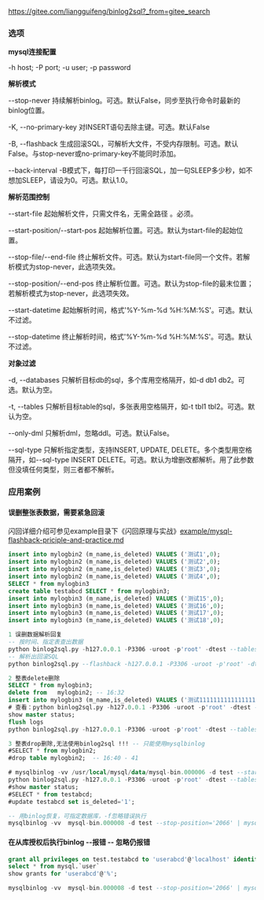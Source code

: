 https://gitee.com/liangguifeng/binlog2sql?_from=gitee_search



### 选项

**mysql连接配置**

-h host; -P port; -u user; -p password

**解析模式**

--stop-never 持续解析binlog。可选。默认False，同步至执行命令时最新的binlog位置。

-K, --no-primary-key 对INSERT语句去除主键。可选。默认False

-B, --flashback 生成回滚SQL，可解析大文件，不受内存限制。可选。默认False。与stop-never或no-primary-key不能同时添加。

--back-interval -B模式下，每打印一千行回滚SQL，加一句SLEEP多少秒，如不想加SLEEP，请设为0。可选。默认1.0。

**解析范围控制**

--start-file 起始解析文件，只需文件名，无需全路径 。必须。

--start-position/--start-pos 起始解析位置。可选。默认为start-file的起始位置。

--stop-file/--end-file 终止解析文件。可选。默认为start-file同一个文件。若解析模式为stop-never，此选项失效。

--stop-position/--end-pos 终止解析位置。可选。默认为stop-file的最末位置；若解析模式为stop-never，此选项失效。

--start-datetime 起始解析时间，格式'%Y-%m-%d %H:%M:%S'。可选。默认不过滤。

--stop-datetime 终止解析时间，格式'%Y-%m-%d %H:%M:%S'。可选。默认不过滤。

**对象过滤**

-d, --databases 只解析目标db的sql，多个库用空格隔开，如-d db1 db2。可选。默认为空。

-t, --tables 只解析目标table的sql，多张表用空格隔开，如-t tbl1 tbl2。可选。默认为空。

--only-dml 只解析dml，忽略ddl。可选。默认False。

--sql-type 只解析指定类型，支持INSERT, UPDATE, DELETE。多个类型用空格隔开，如--sql-type INSERT DELETE。可选。默认为增删改都解析。用了此参数但没填任何类型，则三者都不解析。

### 应用案例

#### **误删整张表数据，需要紧急回滚**

闪回详细介绍可参见example目录下《闪回原理与实战》[example/mysql-flashback-priciple-and-practice.md](https://gitee.com/liangguifeng/binlog2sql/blob/master/example/mysql-flashback-priciple-and-practice.md)

```sql
insert into mylogbin2 (m_name,is_deleted) VALUES ('测试1',0);
insert into mylogbin2 (m_name,is_deleted) VALUES ('测试2',0);
insert into mylogbin2 (m_name,is_deleted) VALUES ('测试3',0);
insert into mylogbin2 (m_name,is_deleted) VALUES ('测试4',0);
SELECT * from mylogbin3
create table testabcd SELECT * from mylogbin3;
insert into mylogbin3 (m_name,is_deleted) VALUES ('测试15',0);
insert into mylogbin3 (m_name,is_deleted) VALUES ('测试16',0);
insert into mylogbin3 (m_name,is_deleted) VALUES ('测试17',0);
insert into mylogbin3 (m_name,is_deleted) VALUES ('测试18',0);

1 误删数据解析回复
-- 按时间、指定表查出数据
python binlog2sql.py -h127.0.0.1 -P3306 -uroot -p'root' -dtest --tables mylogbin2 --start-datetime='2021-12-01 14:30:00' --stop-datetime='2021-12-01 16:19:00' --start-file='mysql-bin.000005' | less
-- 解析出回滚SQL
python binlog2sql.py --flashback -h127.0.0.1 -P3306 -uroot -p'root' -dtest -t mylogbin2 --start-file='mysql-bin.000005' --start-datetime='2021-12-01 14:30:00' --stop-datetime='2021-12-01 16:19:00'

2 整表delete删除
SELECT * from mylogbin3;
delete from   mylogbin2; -- 16:32
insert into mylogbin3 (m_name,is_deleted) VALUES ('测试1111111111111111111111121',0);
# 查看：python binlog2sql.py -h127.0.0.1 -P3306 -uroot -p'root' -dtest --tables mylogbin2 --start-file='mysql-bin.000006' --start-datetime='2021-12-01 16:30:00' | less
show master status;
flush logs
python binlog2sql.py -h127.0.0.1 -P3306 -uroot -p'root' -dtest --tables mylogbin2 --start-file='mysql-bin.000006' --start-datetime='2021-12-01 16:30:00' -B > rollback.sql | cat

3 整表drop删除,无法使用binlog2sql !!! -- 只能使用mysqlbinlog
#SELECT * from mylogbin2;
#drop table mylogbin2;  -- 16:40 - 41

# mysqlbinlog -vv /usr/local/mysql/data/mysql-bin.000006 -d test --start-datetime="2021-12-01  16:40:00" --stop-datetime="2021-12-01  16:45:00" > mylog2.sql
python binlog2sql.py -h127.0.0.1 -P3306 -uroot -p'root' -dtest --tables mylogbin2 --start-datetime='2021-12-01 16:40:00' --stop-datetime='2021-12-01 16:43:00' --start-file='mysql-bin.000006' -B | less
#show master status;
#SELECT * from testabcd;
#update testabcd set is_deleted='1';

-- 用binlog恢复，可指定数据库，-f忽略错误执行
mysqlbinlog -vv  mysql-bin.000008 -d test --stop-position='2066' | mysql -uroot -proot -Dtest -f
```

#### 在从库授权后执行binlog --报错 -- 忽略仍报错

```sql
grant all privileges on test.testabcd to 'userabcd'@'localhost' identified by 'userabcd' with grant option;
select * from mysql.`user`
show grants for 'userabcd'@'%';

mysqlbinlog -vv  mysql-bin.000008 -d test --stop-position='2066' | mysql -h127.0.0.1 -uuserabcd -puserabcd -Dtest -f
```

